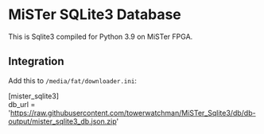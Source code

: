 # MiSTer SQLite3 Database

This is Sqlite3 compiled for Python 3.9 on MiSTer FPGA.

## Integration

Add this to `/media/fat/downloader.ini`:

[mister_sqlite3]  
db_url = 'https://raw.githubusercontent.com/towerwatchman/MiSTer_Sqlite3/db/db-output/mister_sqlite3_db.json.zip'
